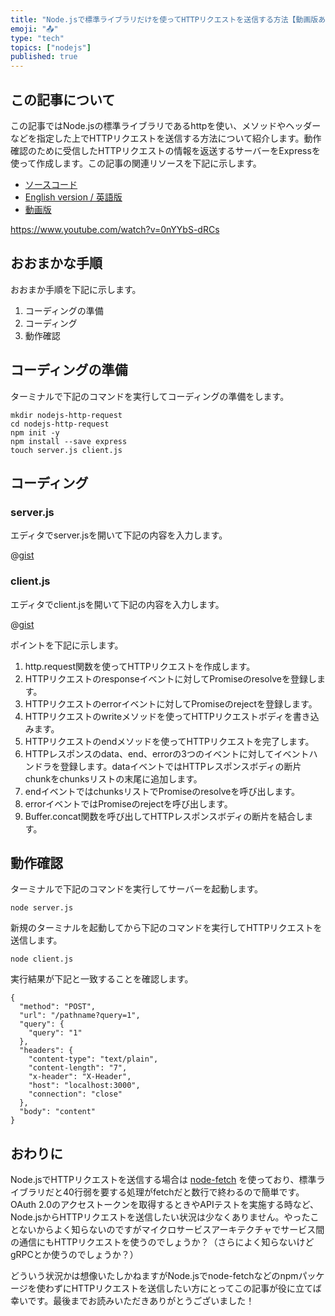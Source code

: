 ```yaml
---
title: "Node.jsで標準ライブラリだけを使ってHTTPリクエストを送信する方法【動画版あり】"
emoji: "📤"
type: "tech"
topics: ["nodejs"]
published: true
---
```


## この記事について

この記事ではNode.jsの標準ライブラリであるhttpを使い、メソッドやヘッダーなどを指定した上でHTTPリクエストを送信する方法について紹介します。動作確認のために受信したHTTPリクエストの情報を返送するサーバーをExpressを使って作成します。この記事の関連リソースを下記に示します。

- [ソースコード](https://gist.github.com/tatsuyasusukida/da9a3376de13e0d59f16a3c231d3c171#file-client-js)
- [English version / 英語版](https://gist.github.com/tatsuyasusukida/da9a3376de13e0d59f16a3c231d3c171)
- [動画版](https://www.youtube.com/watch?v=0nYYbS-dRCs)

https://www.youtube.com/watch?v=0nYYbS-dRCs



## おおまかな手順

おおまか手順を下記に示します。

1. コーディングの準備
2. コーディング
3. 動作確認



## コーディングの準備

ターミナルで下記のコマンドを実行してコーディングの準備をします。

```shell
mkdir nodejs-http-request
cd nodejs-http-request
npm init -y
npm install --save express
touch server.js client.js
```



## コーディング

### server.js

エディタでserver.jsを開いて下記の内容を入力します。

@[gist](https://gist.github.com/tatsuyasusukida/da9a3376de13e0d59f16a3c231d3c171?file=server.js)

### client.js

エディタでclient.jsを開いて下記の内容を入力します。

@[gist](https://gist.github.com/tatsuyasusukida/da9a3376de13e0d59f16a3c231d3c171?file=client.js)

ポイントを下記に示します。

1. http.request関数を使ってHTTPリクエストを作成します。
2. HTTPリクエストのresponseイベントに対してPromiseのresolveを登録します。
3. HTTPリクエストのerrorイベントに対してPromiseのrejectを登録します。
4. HTTPリクエストのwriteメソッドを使ってHTTPリクエストボディを書き込みます。
5. HTTPリクエストのendメソッドを使ってHTTPリクエストを完了します。
6. HTTPレスポンスのdata、end、errorの3つのイベントに対してイベントハンドラを登録します。dataイベントではHTTPレスポンスボディの断片chunkをchunksリストの末尾に追加します。
7. endイベントではchunksリストでPromiseのresolveを呼び出します。
8. errorイベントではPromiseのrejectを呼び出します。
9. Buffer.concat関数を呼び出してHTTPレスポンスボディの断片を結合します。



## 動作確認

ターミナルで下記のコマンドを実行してサーバーを起動します。

```shell
node server.js
```

新規のターミナルを起動してから下記のコマンドを実行してHTTPリクエストを送信します。

```shell
node client.js
```

実行結果が下記と一致することを確認します。

```
{
  "method": "POST",
  "url": "/pathname?query=1",
  "query": {
    "query": "1"
  },
  "headers": {
    "content-type": "text/plain",
    "content-length": "7",
    "x-header": "X-Header",
    "host": "localhost:3000",
    "connection": "close"
  },
  "body": "content"
}
```



## おわりに

Node.jsでHTTPリクエストを送信する場合は [node-fetch](https://www.npmjs.com/package/node-fetch) を使っており、標準ライブラリだと40行弱を要する処理がfetchだと数行で終わるので簡単です。OAuth 2.0のアクセストークンを取得するときやAPIテストを実施する時など、Node.jsからHTTPリクエストを送信したい状況は少なくありません。やったことないからよく知らないのですがマイクロサービスアーキテクチャでサービス間の通信にもHTTPリクエストを使うのでしょうか？（さらによく知らないけどgRPCとか使うのでしょうか？）

どういう状況かは想像いたしかねますがNode.jsでnode-fetchなどのnpmパッケージを使わずにHTTPリクエストを送信したい方にとってこの記事が役に立てば幸いです。最後までお読みいただきありがとうございました！
